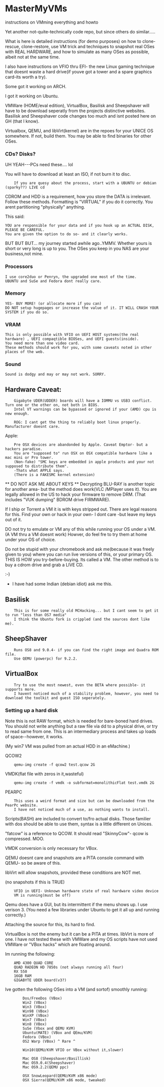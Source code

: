 # MasterMyVMs
instructions on VMming everything and howto

Yet another not-quite-technically code repo, but since others do similar.....

What is here is detailed instructions (for demo purposes) on how to clone-rescue, clone-restore, use VM trick and techniques to snapshot real OSes with REAL HARDWARE, and how to simulate as many OSes as possible, albeit not at the same time.

I also have instructions on VFIO thru EFI- the new Linux gaming technique that doesnt waste a hard drive(if youve got a tower and a spare graphics card-its worth a try).

Some got it working on ARCH.

I got it working on Ubuntu.

VMWare (HOME/eval edition), VirtualBox, Basilisk and Sheepshaver will have to be download seperatly from the projects distinctive websites. 
Basilisk and Sheepshaver code changes too much and isnt posted here on GH (that I know).

Virtualbox, QEMU, and libVirt(kernel) are in the repoes for your UNICE OS somewhere.  If not, build them.  You may be able to find binaries for other OSes.


### CDs? Disks?

UH YEAH---PCs need these.... lol

You will have to download at least an ISO, if not burn it to disc.

		If you are quesy about the process, start with a UBUNTU or debian (sparky??) LIVE cd


CDROM and HDD is a requirement, how you store the DATA is irrelevant.
Follow these methods. Formatting is "VIRTUAL" if you do it correctly. You arent partitioning "physically" anything.

This said:

	YOU are responsible for your data and if you hook up an ACTUAL DISK, PLEASE BE CAREFUL.
	You are given the option to do so- and it clearly works.

BUT BUT BUT... my journey started awhile ago..YMMV. Whether yours is short or very long is up to you.
The OSes you keep in you NAS are your business,not mine.

### Processors

	I use core2duo or Penryn, the upgraded one most of the time.
	UBUNTU and SuSe and Fedora dont really care.
	
### Memory

	YES- BUY MORE! (or allocate more if you can)
	DO NOT setup hugepages or increase the value of it. IT WILL CRASH YOUR SYSTEM if you do so.

### VRAM   	

	This is only possible with VFIO on UEFI HOST systems(the real hardware) , UEFI compaqtible BIOSes, and UEFI guests(inside).
	You need more than one video card.
	These methods should work for you, with some caveats noted in other places of the web.
	
### Sound

	Sound is dodgy and may or may not work. SORRY.
	

## Hardware Caveat:

		Gigabyte UDER(UDDER) boards will have a IOMMU vs USB3 conflict. Turn one or the other on, not both in BIOS.
		Intel VT warnings can be bypassed or ignored if your (AMD) cpu is new enough.
	
		ROG: I cant get the thing to reliably boot linux properly.  Manufacturer doesnt care.
		
				
Apple:

		Pre OSX devices are abandonded by Apple. Caveat Emptor- but a hackers paradise.
		You are "supposed to" run OSX on OSX compatible hardware like a mac mini or Pro tower. 
		(Non-fake) "SMC keys are embedded in apple products and your not supposed to distribute them".
		-Thats what APPLE says.
		(There is a FAKESMC kernel extension)


** DO NOT ASK ME ABOUT KEYS **
Decrypting BLU-RAY is another topic for another area- but the method does work(VLC /MPlayer uses it).
You are legally allowed in the US to hack your firmware to remove DRM.
(That includes "VUK dumping" BDROM drive FIRMWARE).


If I ship or Torrent a VM it is with keys stripped out.
There are legal reasons for this. Find your own or hack in your own- I dont care -but leave my keys out of it.



DO not try to emulate or VM any of this while running your OS under a VM.
(A VM thru a VM doesnt work) Howver, do feel fre to try them at home under your OS of choice.

Do not be stupid with your chromebook and ask me(because it was freely given to you) where you can 
run live versions of this, or your primary OS. THIS IS HOW you try-before-buying. Its called a VM.
The other method is to buy a cdrom drive and grab a LIVE CD. 

:-)

- I have had some Indian (debian idiot) ask me this.



## Basilisk

		This is for some really old MCHacking... but I cant seem to get it to run "less than OS7 media"
		I think the Ubuntu fork is crippled (and the sources dont like me).

## SheepShaver
   
		Runs OS8 and 9.0.4- if you can find the right image and Quadra ROM file.
		Use QEMU (powerpc) for 9.2.2.


## VirtualBox
	
		Try to use the most newest, even the BETA where possible- it supports more.
		I havent noticed much of a stability problem, however, you need to download the toolkit and guest ISO seperately.


### Setting up a hard disk

Note this is not RAW format, which is needed for bare-boned hard drives.
You should not write anything but a raw file via dd to a physical drive, or try to read same from one.
This is an intermediary process and takes up loads of space--however, it works.

(My win7 VM was pulled from an actual HDD in an eMachine.)

QCOW2

		qemu-img create -f qcow2 test.qcow 2G
		
VMDK(flat file with zeros in it,wasteful)

		qemu-img create -f vmdk -o subformat=monolithicFlat test.vmdk 2G
		
PEARPC

		This uses a weird format and size but can be downloaded from the PearPc website.
		I have not noticed much of a use, as nothing wants to install.
		
		
Scripts(BASH) are included to convert to/fro actual disks.
Those familier with dos should be able to use them, syntax is a little different on Unices.

"fatcow" is a reference to QCOW. It should read "SkinnyCow"- qcow is compressed. MOO.



VMDK conversion is only necessary for VBox. 

QEMU doesnt care and snapshots are a PITA console command with QEMU- so be aware of this.

libVirt will allow snapshots, provided these conditions are NOT met.

(no snapshots if this is TRUE)

		VFIO in UEFI- Unknown hardware state of real hardware video device
		VM is running(must be off)

Qemu does have a GUI, but its intermittent if the menu shows up. I use verison 3.
(You need a few libraries under Ubuntu to get it all up and running correctly.)

Attaching the source for this, its hard to find.

VirtualBox is not the enemy but it can be a PITA at times. libVirt is more of one.
I have not tested these with VMWare and my OS scripts have not used VMWare or "VBox hacks" which are floating around.

Im running the following:


		AMD 4300 QUAD CORE
		QUAD RADEON HD 7850s (not always running all four)
		RX 550
		16GB RAM
		GIGABYTE UDER board(v3?)
		
Ive gotten the following OSes into a VM (and sortof) smoothly running:

			Dos/FreeDos (VBox)
			Win2 (VBox)
			Win3 (VBox)
			Win98 (VBox)
			WinXP (VBox)
			Win7 (VBox) 
			Win8 (VBox)
			SuSe (Vbox and QEMU KVM)
			Ubuntu(MATE) (VBox and QEmu/KVM)
			Fedora (VBox)
			OS2 Warp (VBox) ^ Rare ^
			
			Win10(QEMU/KVM VFIO or VBox without it,slower)
			
			Mac OS8 (Sheepshaver/Basillisk)
			Mac OS9.0.4(Sheepshaver)
			Mac OS9.2.2(QEMU ppc)
			
			OSX SnowLeopard(QEMU/KVM x86 mode)
			OSX Sierra(QEMU/KVM x86 mode, tweaked)

